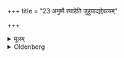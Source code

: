 +++
title = "23 अमुष्मै स्वाहेति जुहुयाद्यद्देवत्यम्"

+++

<details><summary>मूलम्</summary>

अमुष्मै स्वाहेति जुहुयाद्यद्देवत्यं स्यात् २३
</details>

<details><summary>Oldenberg</summary>

23. He should sacrifice with (the formula), 'To N.N. Svāhā!' - according to the god to whom the oblation belongs.
</details>
